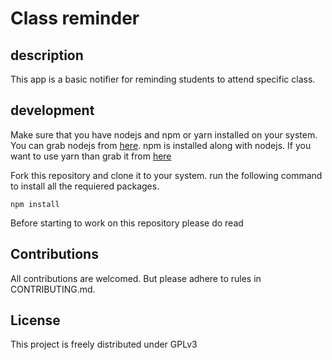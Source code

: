 # Class reminder

## description

This app is a basic notifier for reminding students to attend specific class.

## development

Make sure that you have nodejs and npm or yarn installed on your system. You can grab nodejs from [here](https://nodejs.org/en/download/). npm is installed along with nodejs. If you want to use yarn than grab it from [here](https://classic.yarnpkg.com/en/docs/install)

Fork this repository and clone it to your system. 
run the following command to install all the requiered packages. 
```shell
npm install 
```
Before starting to work on this repository please do read 


## Contributions

All contributions are welcomed. But please adhere to rules in CONTRIBUTING.md.

## License

This project is freely distributed under GPLv3
